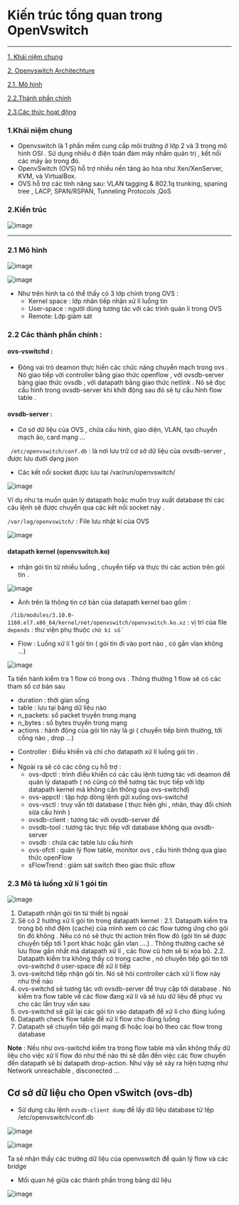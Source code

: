 # Kiến trúc tổng quan trong OpenVswitch
--- 
[1. Khái niệm chung](#2)

[2. Openvswitch Architechture](#1)

  [2.1. Mô hình](#5)
  
  [2.2.Thành phần chính](#3)
  
  [2.3.Các thức hoạt động](#4)


<a name='2' ></a>
### 1.Khái niệm chung
- Openvswitch là 1 phần mềm  cung cấp môi trường ở lớp 2 và 3 trong mô hình OSI . Sử dụng nhiều ở điện toán đám mây nhắm quản trị , kết nối các máy ảo trong đó.
- OpenvSwitch (OVS) hỗ trợ nhiều nền tảng ảo hóa như Xen/XenServer, KVM, và VirtualBox.
- OVS hỗ trợ các tính năng sau: VLAN tagging & 802.1q trunking, spaning tree , LACP, SPAN/RSPAN, Tunneling Protocols ,QoS

<a name= '1'></a>
### 2.Kiến trúc

![image](https://user-images.githubusercontent.com/50499526/168228708-cefe8b24-b75b-4c7d-bf4a-9cbf76522b13.png)


---
<a name='5'></a>
### 2.1 Mô hình 

![image](https://user-images.githubusercontent.com/50499526/168228919-a08ba57a-6b64-49cf-865c-bfccc87df9ad.png)

![image](https://user-images.githubusercontent.com/50499526/167980294-3704de46-c152-4c4c-815c-563d990e90d6.png)

- Như trên hình ta có thể thấy có 3 lớp chính trong OVS :
  + Kernel space : lớp nhân tiếp nhận xử lí luồng tin
  + User-space :  người dùng tương tác với các trình quản lí trong OVS 
  + Remote: Lớp giám sát 

<a name='3'></a>
### 2.2 Các thành phần  chính :

#### ovs-vswitchd : 
  - Đóng vai trò deamon thực hiền các chức năng chuyển mạch trong ovs . Nó giao tiếp với controller bằng giao thức openflow , với ovsdb-server bàng giao thức ovsdb , với datapath bằng giao thức netlink . Nó sẽ đọc cấu hình trong ovsdb-server khi khởi động sau đó sẽ tự cấu hình flow table .
  
  
  
#### ovsdb-server : 
  - Cơ sở dữ liệu của OVS , chứa cấu hình, giao diện,  VLAN, tạo chuyển mạch ảo, card mạng ...
 
  ` /etc/openvswitch/conf.db` :  là nơi lưu trữ cơ sở dữ liệu của ovsdb-server , được lưu dưới dạng json
  
  - Các kết nối socket được lưu tại /var/run/openvswitch/ 

![image](https://user-images.githubusercontent.com/50499526/168020627-47cfd3fb-e6af-4f56-9d84-ea68e58cc345.png)

Ví dụ như ta muốn quản lý datapath hoặc muốn truy xuất database thì các câu lệnh sẽ được chuyển qua các kết nối socket này .

 `/var/log/openvswitch/` : File lưu nhật kí của OVS 
 
 ![image](https://user-images.githubusercontent.com/50499526/168021484-123b7c70-7c48-4598-b043-8f5e9d77f832.png)


#### datapath kernel (openvswitch.ko)
  - nhận gói tin từ nhiều luồng , chuyển tiếp và thực thi các action trên gói tin .

![image](https://user-images.githubusercontent.com/50499526/168018182-349eae22-1b54-4f87-8c64-cfb2c7003cb1.png)
 
  - Ảnh trên là thông tin cơ bản của datapath kernel bao gồm :
  
  ` /lib/modules/3.10.0-1160.el7.x86_64/kernel/net/openvswitch/openvswitch.ko.xz` : vị trí của file 
  ` depends` : thư viện phụ thuộc
  ` chữ kí số ` 

- Flow : Luồng xử lí 1 gói tin ( gói tin đi vào port nào , có gắn vlan không ...)

![image](https://user-images.githubusercontent.com/50499526/168023244-5a230cf8-41ac-415c-941c-0aaa6228b7db.png)


Ta tiến hành kiểm tra 1 flow có trong ovs . Thông thường 1 flow sẽ có các tham số cơ bản sau 
  + duration : thời gian sống
  + table : lưu tại bảng dữ liệu nào
  + n_packets: số packet truyền trong mạng
  + n_bytes : số bytes truyền trong mạng
  + actions :  hành động của gói tin này là gì  ( chuyển tiếp bình thường, tới cổng nào , drop ...)

- Controller :  Điều khiển và chỉ cho datapath xử lí luồng gói tin .
- 
- Ngoài ra sẽ có các công cụ hỗ trợ :
  + ovs-dpctl : trình điều khiển có các câu lệnh tương tác với deamon để quản lý datapath ( nó cũng có thể tương tác trực tiếp với lớp datapath kernel mà không cần thông qua ovs-switchd)
  + ovs-appctl : tập hợp dòng lệnh gửi xuống ovs-switchd 
  + ovs-vsctl : truy vấn tới database ( thực hiện ghi , nhân, thay đổi chỉnh sửa cấu hình )
  + ovsdb-client : tương tác với ovsdb-server để 
  + ovsdb-tool : tương tác trực tiếp với database không qua ovsdb-server
  + ovsdb : chứa các table lưu cấu hình
  + ovs-ofctl : quản lý flow table, monitor ovs , cấu hình thông qua giao thức openFlow
  + sFlowTrend :  giám sát switch theo giao thức sflow
 


<a name= '4'></a>
### 2.3 Mô tả luồng xử lí 1 gói tin

![image](https://user-images.githubusercontent.com/50499526/168194959-8590b63c-05cb-4a89-914b-416ba5ddde86.png)

1. Datapath nhận gói tin từ thiết bị ngoài 
2. Sẽ có 2 hướng xử lí gói tin trong datapath kernel :
  2.1. Datapath kiểm tra trong bộ nhớ đệm (cache) của mình xem có các flow tương ứng cho gói tin đó không . Nếu có nó sẽ thực thi action trên flow đó (gói tin sẽ được chuyển tiếp tới 1 port khác hoặc gắn vlan ....) . Thông thường cache sẽ lưu flow gần nhất mà datapath xử lí , các flow cũ hơn sẽ bị xóa bỏ.
  2.2. Datapath kiểm tra không thấy có trong cache , nó chuyển tiếp gói tin tới ovs-switchd ở user-space để xử lí tiếp
3. ovs-switchd tiếp nhận gói tin. Nó sẽ hỏi controller cách xử lí flow này như thế nào
4. ovs-switchd sẽ tương tác với ovsdb-server để truy cập tới database . Nó kiểm tra flow table về các flow đang xử lí và sẽ lưu dữ liệu để phục vụ cho các lần truy vấn sau
5. ovs-switchd sẽ gửi lại các gói tin vào datapath để xử lí cho đúng luồng
6. Datapath check flow table để xử lí flow cho đúng luồng
7. Datapath sẽ chuyển tiếp gói mạng đi hoặc loại bỏ theo các flow trong database


**Note** : Nếu như ovs-switchd kiểm tra trong  flow table mà vẫn không thấy dữ liệu cho việc xử lí flow đó như thế nào thì sẽ dẫn đến việc các flow chuyển đến datapath sẽ bị datapath drop-action. Như vậy sẽ xảy ra hiện tượng như Network unreachable , disconected ... 


## Cơ sở dữ liệu cho Open vSwitch (ovs-db) 

- Sử dụng câu lệnh `ovsdb-client dump` để lấy dữ liệu database từ tệp /etc/openvswitch/conf.db

![image](https://user-images.githubusercontent.com/50499526/168203774-bace1a18-9e0e-4b4d-b814-e89e0816304b.png)

![image](https://user-images.githubusercontent.com/50499526/168203791-25a202a7-5927-4a32-9eb8-652b7fa6ad45.png)

Ta sẽ nhận thấy các trường dữ liệu của openvswitch để quản lý flow và các bridge

- Mối quan hệ giữa các thành phần trong bảng dữ liệu

![image](https://user-images.githubusercontent.com/50499526/168205354-237c5ebe-915f-4bcd-873d-89b2e0a0f14e.png)




